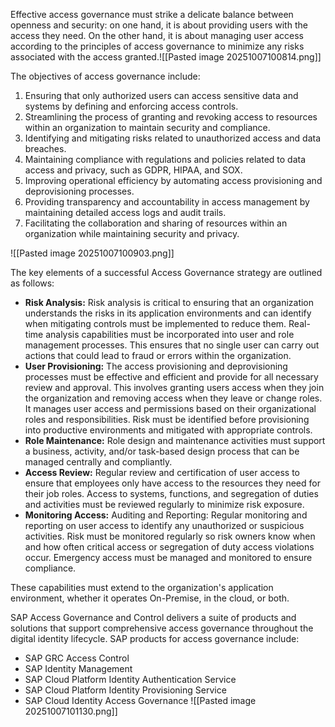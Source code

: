 Effective access governance must strike a delicate balance between openness and security: on one hand, it is about providing users with the access they need. On the other hand, it is about managing user access according to the principles of access governance to minimize any risks associated with the access granted.![[Pasted image 20251007100814.png]]

The objectives of access governance include:
1. Ensuring that only authorized users can access sensitive data and systems by defining and enforcing access controls.
2. Streamlining the process of granting and revoking access to resources within an organization to maintain security and compliance.
3. Identifying and mitigating risks related to unauthorized access and data breaches.
4. Maintaining compliance with regulations and policies related to data access and privacy, such as GDPR, HIPAA, and SOX.
5. Improving operational efficiency by automating access provisioning and deprovisioning processes.
6. Providing transparency and accountability in access management by maintaining detailed access logs and audit trails.
7. Facilitating the collaboration and sharing of resources within an organization while maintaining security and privacy.

![[Pasted image 20251007100903.png]]

The key elements of a successful Access Governance strategy are outlined as follows:

- **Risk Analysis:** Risk analysis is critical to ensuring that an organization understands the risks in its application environments and can identify when mitigating controls must be implemented to reduce them. Real-time analysis capabilities must be incorporated into user and role management processes. This ensures that no single user can carry out actions that could lead to fraud or errors within the organization.
- **User Provisioning:** The access provisioning and deprovisioning processes must be effective and efficient and provide for all necessary review and approval. This involves granting users access when they join the organization and removing access when they leave or change roles. It manages user access and permissions based on their organizational roles and responsibilities. Risk must be identified before provisioning into productive environments and mitigated with appropriate controls.
- **Role Maintenance:** Role design and maintenance activities must support a business, activity, and/or task-based design process that can be managed centrally and compliantly.
- **Access Review:** Regular review and certification of user access to ensure that employees only have access to the resources they need for their job roles. Access to systems, functions, and segregation of duties and activities must be reviewed regularly to minimize risk exposure.
- **Monitoring Access:** Auditing and Reporting: Regular monitoring and reporting on user access to identify any unauthorized or suspicious activities. Risk must be monitored regularly so risk owners know when and how often critical access or segregation of duty access violations occur. Emergency access must be managed and monitored to ensure compliance.

These capabilities must extend to the organization's application environment, whether it operates On-Premise, in the cloud, or both.

SAP Access Governance and Control delivers a suite of products and solutions that support comprehensive access governance throughout the digital identity lifecycle. SAP products for access governance include:

- SAP GRC Access Control
- SAP Identity Management
- SAP Cloud Platform Identity Authentication Service
- SAP Cloud Platform Identity Provisioning Service
- SAP Cloud Identity Access Governance
![[Pasted image 20251007101130.png]]

